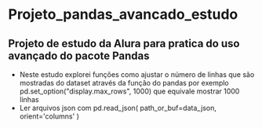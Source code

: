 # Projeto_pandas_avancado_estudo
<h2>Projeto de estudo da Alura para pratica do uso avançado do pacote Pandas</h2>
<ul>
<li>Neste estudo explorei funções como ajustar o número de linhas que são mostradas do dataset através da função do pandas por exemplo pd.set_option("display.max_rows", 1000) que equivale mostrar 1000 linhas</li>

<li>Ler arquivos json com pd.read_json(
    path_or_buf=data_json,
    orient='columns'
)</li></ul>
